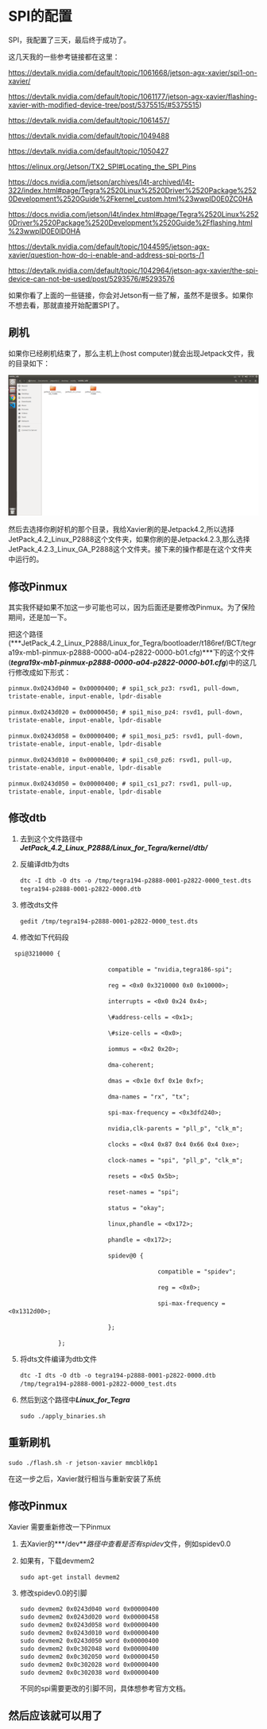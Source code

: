 # SPI的配置

SPI，我配置了三天，最后终于成功了。

这几天我的一些参考链接都在这里：

https://devtalk.nvidia.com/default/topic/1061668/jetson-agx-xavier/spi1-on-xavier/  

https://devtalk.nvidia.com/default/topic/1061177/jetson-agx-xavier/flashing-xavier-with-modified-device-tree/post/5375515/#5375515)  

https://devtalk.nvidia.com/default/topic/1061457/  

https://devtalk.nvidia.com/default/topic/1049488  

https://devtalk.nvidia.com/default/topic/1050427  

https://elinux.org/Jetson/TX2_SPI#Locating_the_SPI_Pins  

https://docs.nvidia.com/jetson/archives/l4t-archived/l4t-322/index.html#page/Tegra%2520Linux%2520Driver%2520Package%2520Development%2520Guide%2Fkernel_custom.html%23wwpID0E0ZC0HA  

https://docs.nvidia.com/jetson/l4t/index.html#page/Tegra%2520Linux%2520Driver%2520Package%2520Development%2520Guide%2Fflashing.html%23wwpID0E0ID0HA  

https://devtalk.nvidia.com/default/topic/1044595/jetson-agx-xavier/question-how-do-i-enable-and-address-spi-ports-/1  

https://devtalk.nvidia.com/default/topic/1042964/jetson-agx-xavier/the-spi-device-can-not-be-used/post/5293576/#5293576  

如果你看了上面的一些链接，你会对Jetson有一些了解，虽然不是很多。如果你不想去看，那就直接开始配置SPI了。

## 刷机

如果你已经刷机结束了，那么主机上(host computer)就会出现Jetpack文件，我的目录如下：

![1](SPI%E7%9A%84%E9%85%8D%E7%BD%AE.assets/1.png)

然后去选择你刷好机的那个目录，我给Xavier刷的是Jetpack4.2,所以选择JetPack_4.2_Linux_P2888这个文件夹，如果你刷的是Jetpack4.2.3,那么选择JetPack_4.2.3_Linux_GA_P2888这个文件夹。接下来的操作都是在这个文件夹中运行的。

## 修改Pinmux

其实我怀疑如果不加这一步可能也可以，因为后面还是要修改Pinmux。为了保险期间，还是加一下。

把这个路径(***JetPack_4.2_Linux_P2888/Linux_for_Tegra/bootloader/t186ref/BCT/tegra19x-mb1-pinmux-p2888-0000-a04-p2822-0000-b01.cfg)***下的这个文件(***tegra19x-mb1-pinmux-p2888-0000-a04-p2822-0000-b01.cfg***)中的这几行修改成如下形式：

```
pinmux.0x0243d040 = 0x00000400; # spi1_sck_pz3: rsvd1, pull-down, tristate-enable, input-enable, lpdr-disable

pinmux.0x0243d020 = 0x00000450; # spi1_miso_pz4: rsvd1, pull-down, tristate-enable, input-enable, lpdr-disable

pinmux.0x0243d058 = 0x00000400; # spi1_mosi_pz5: rsvd1, pull-down, tristate-enable, input-enable, lpdr-disable

pinmux.0x0243d010 = 0x00000400; # spi1_cs0_pz6: rsvd1, pull-up, tristate-enable, input-enable, lpdr-disable

pinmux.0x0243d050 = 0x00000400; # spi1_cs1_pz7: rsvd1, pull-up, tristate-enable, input-enable, lpdr-disable
```



## 修改dtb

1. 去到这个文件路径中***JetPack_4.2_Linux_P2888/Linux_for_Tegra/kernel/dtb/***

2. 反编译dtb为dts

   `dtc -I dtb -O dts -o /tmp/tegra194-p2888-0001-p2822-0000_test.dts tegra194-p2888-0001-p2822-0000.dtb`

3. 修改dts文件

   `gedit /tmp/tegra194-p2888-0001-p2822-0000_test.dts`

4.  修改如下代码段

```
　spi@3210000 {

​                            compatible = "nvidia,tegra186-spi";

​                            reg = <0x0 0x3210000 0x0 0x10000>;

​                            interrupts = <0x0 0x24 0x4>;

​                            \#address-cells = <0x1>;

​                            \#size-cells = <0x0>;

​                            iommus = <0x2 0x20>;

​                            dma-coherent;

​                            dmas = <0x1e 0xf 0x1e 0xf>;

​                            dma-names = "rx", "tx";

​                            spi-max-frequency = <0x3dfd240>;

​                            nvidia,clk-parents = "pll_p", "clk_m";

​                            clocks = <0x4 0x87 0x4 0x66 0x4 0xe>;

​                            clock-names = "spi", "pll_p", "clk_m";

​                            resets = <0x5 0x5b>;

​                            reset-names = "spi";

​                            status = "okay";

​                            linux,phandle = <0x172>;

​                            phandle = <0x172>;

​                            spidev@0 {

​                                          compatible = "spidev";

​                                          reg = <0x0>;

​                                          spi-max-frequency = <0x1312d00>;

​                            };

​              };
```



5. 将dts文件编译为dtb文件

   `dtc -I dts -O dtb -o tegra194-p2888-0001-p2822-0000.dtb /tmp/tegra194-p2888-0001-p2822-0000_test.dts`

6. 然后到这个路径中***Linux_for_Tegra***

   `sudo ./apply_binaries.sh`

## 重新刷机

`sudo ./flash.sh -r jetson-xavier mmcblk0p1`

在这一步之后，Xavier就行相当与重新安装了系统

## 修改Pinmux

Xavier 需要重新修改一下Pinmux

1. 去Xavier的***/dev***路径中查看是否有spidev*文件，例如spidev0.0

2. 如果有，下载devmem2

   `sudo apt-get install devmem2`

   

3. 修改spidev0.0的引脚

   ```
   sudo devmem2 0x0243d040 word 0x00000400 
   sudo devmem2 0x0243d020 word 0x00000458 
   sudo devmem2 0x0243d058 word 0x00000400 
   sudo devmem2 0x0243d010 word 0x00000400 
   sudo devmem2 0x0243d050 word 0x00000400 
   sudo devmem2 0x0c302048 word 0x00000400 
   sudo devmem2 0x0c302050 word 0x00000450 
   sudo devmem2 0x0c302028 word 0x00000400 
   sudo devmem2 0x0c302038 word 0x00000400
   ```
   
   不同的spi需要更改的引脚不同，具体想参考官方文档。

## 然后应该就可以用了
